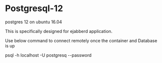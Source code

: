 # Postgresql-12
postgres 12 on ubuntu 16.04

This is specifically designed for ejabberd application.

Use below command to connect remotely once the container and Database is up

psql -h localhost -U postgresq --password 
